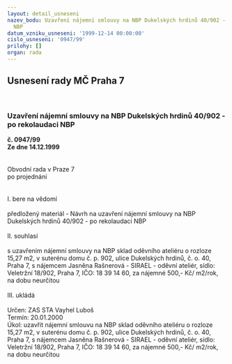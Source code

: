 ```yaml
---
layout: detail_usneseni
nazev_bodu: Uzavření nájemní smlouvy na NBP Dukelských hrdinů 40/902 - po rekolaudaci
  NBP
datum_vzniku_usneseni: '1999-12-14 00:00:00'
cislo_usneseni: '0947/99'
prilohy: []
organ: rada
---
```

<div id="ucUsn_pList" class="usn">
	<span><h2>Usnesení rady MČ Praha 7 </h2>
<br></span><div class="standBody">
<span><h3>Uzavření nájemní smlouvy na NBP Dukelských hrdinů 40/902 - po rekolaudaci NBP</h3></span><div class="center">
		<strong>č. 0947/99</strong><br>
	</div>
<div class="center">
		<strong>Ze dne 14.12.1999</strong><br><br>
	</div>
<br>Obvodní rada v Praze 7<br>po projednání<br><br><br>I.	bere na vědomí<br><br> předložený materiál - Návrh na uzavření nájemní smlouvy na NBP Dukelských hrdinů 40/902 - po rekolaudaci NBP<br><br>II.	souhlasí <br><br>s uzavřením nájemní smlouvy na NBP sklad oděvního ateliéru o rozloze 15,27 m2, v suterénu domu č. p. 902, ulice Dukelských hrdinů, č. o. 40, Praha 7, s nájemcem Jasněna Rašnerová - SIRAEL - oděvní ateliér, sídlo: Veletržní 18/902, Praha 7, IČO: 18 39 14 60, za nájemné 500,- Kč/ m2/rok, na dobu neurčitou<br><br>III.	ukládá <br><br> Určen:	     	ZAS STA Vayhel Luboš<br>Termín: 20.01.2000<br>Úkol:	uzavřít nájemní smlouvu na NBP sklad oděvního ateliéru o rozloze 15,27 m2, v suterénu domu č. p. 902, ulice Dukelských hrdinů, č. o. 40, Praha 7, s nájemcem Jasněna Rašnerová - SIRAEL - oděvní ateliér, sídlo: Veletržní 18/902, Praha 7, IČO: 18 39 14 60, za nájemné 500,- Kč/ m2/rok, na dobu neurčitou<br><br>
</div>
</div>